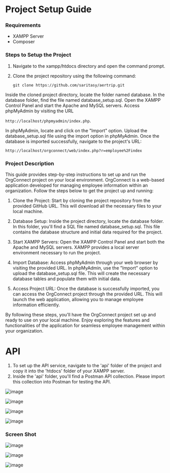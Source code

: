 # Project Setup Guide

### Requirements

- XAMPP Server
- Composer

### Steps to Setup the Project

1. Navigate to the xampp/htdocs directory and open the command prompt.
2. Clone the project repository using the following command:
   
   `git clone https://github.com/saritasy/aertrip.git`

Inside the cloned project directory, locate the folder named database.
In the database folder, find the file named database_setup.sql.
Open the XAMPP Control Panel and start the Apache and MySQL servers.
Access phpMyAdmin by visiting the URL 
   
   `http://localhost/phpmyadmin/index.php`.

In phpMyAdmin, locate and click on the "Import" option.
Upload the database_setup.sql file using the import option in phpMyAdmin.
Once the database is imported successfully, navigate to the project's URL:

   `http://localhost/orgconnect/web/index.php?r=employee%2Findex`

### Project Description

This guide provides step-by-step instructions to set up and run the OrgConnect project on your local environment. OrgConnect is a web-based application developed for managing employee information within an organization. Follow the steps below to get the project up and running:

1. Clone the Project: Start by cloning the project repository from the provided GitHub URL. This will download all the necessary files to your local machine.

2. Database Setup: Inside the project directory, locate the database folder. In this folder, you'll find a SQL file named database_setup.sql. This file contains the database structure and initial data required for the project.

3. Start XAMPP Servers: Open the XAMPP Control Panel and start both the Apache and MySQL servers. XAMPP provides a local server environment necessary to run the project.

4. Import Database: Access phpMyAdmin through your web browser by visiting the provided URL. In phpMyAdmin, use the "Import" option to upload the database_setup.sql file. This will create the necessary database tables and populate them with initial data.

5. Access Project URL: Once the database is successfully imported, you can access the OrgConnect project through the provided URL. This will launch the web application, allowing you to manage employee information efficiently.

By following these steps, you'll have the OrgConnect project set up and ready to use on your local machine. Enjoy exploring the features and functionalities of the application for seamless employee management within your organization.


# API

1. To set up the API service, navigate to the 'api' folder of the project and copy it into the 'htdocs' folder of your XAMPP server.
2. Inside the 'api' folder, you'll find a Postman API collection. Please import this collection into Postman for testing the API.

![image](https://github.com/saritasy/aertrip/assets/109311562/59d00a89-0849-4f8b-86ab-0b3df4945df4)

![image](https://github.com/saritasy/aertrip/assets/109311562/bd216acb-cf4a-43aa-b42a-9ec6719cadb1)

![image](https://github.com/saritasy/aertrip/assets/109311562/c8d341b1-1e93-4c6b-95f9-84453948bf81)

![image](https://github.com/saritasy/aertrip/assets/109311562/dbadcdd5-a277-4847-8f90-082353e80774)


### Screen Shot

![image](https://github.com/saritasy/aertrip/assets/109311562/d76d3725-307b-44ed-9704-644d40f9cc06)

![image](https://github.com/saritasy/aertrip/assets/109311562/1bf7a8f5-76d2-4977-bdb8-aff64e73d367)

![image](https://github.com/saritasy/aertrip/assets/109311562/013a6742-723b-4761-befb-3497ad1fbbae)




